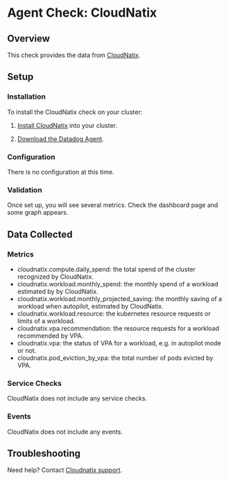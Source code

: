 # Agent Check: CloudNatix

## Overview

This check provides the data from [CloudNatix][1].

## Setup

### Installation

To install the CloudNatix check on your cluster:

1. [Install CloudNatix](https://docs.cloudnatix.com/docs/tutorial) into your cluster.

2. [Download the Datadog Agent][2].

### Configuration

There is no configuration at this time.

### Validation

Once set up, you will see several metrics.  Check the dashboard page
and some graph appears.

## Data Collected

### Metrics

- cloudnatix.compute.daily_spend: the total spend of the cluster recognized by CloudNatix.
- cloudnatix.workload.monthly_spend: the monthly spend of a workload estimated by by CloudNatix.
- cloudnatix.workload.monthly_projected_saving: the monthly saving of a workload
  when autopilot, estimated by CloudNatix.
- cloudnatix.workload.resource: the kubernetes resource requests or limits of a workload.
- cloudnatix.vpa.recommendation: the resource requests for a workload recommended by VPA.
- cloudnatix.vpa: the status of VPA for a workload, e.g. in autopilot mode or not.
- cloudnatix.pod_eviction_by_vpa: the total number of pods evicted by VPA.

### Service Checks

CloudNatix does not include any service checks.

### Events

CloudNatix does not include any events.

## Troubleshooting

Need help? Contact [Cloudnatix support][4].

[1]: https://cloudnatix.com/
[2]: https://app.datadoghq.com/account/settings#agent/kubernetes
[3]: https://docs.datadoghq.com/help/
[4]: support@cloudnatix.com
